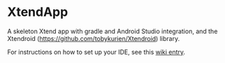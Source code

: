 XtendApp
========

A skeleton Xtend app with gradle and Android Studio integration, and the Xtendroid (https://github.com/tobykurien/Xtendroid) library.

For instructions on how to set up your IDE, see this [wiki entry][as_setup].


   [as_setup]: https://github.com/tobykurien/Xtendroid/wiki/HowTo-setup-Android-Studio-%28aka-Intellij%29-support
